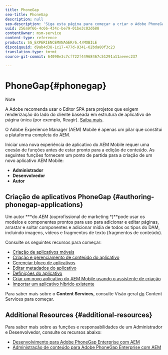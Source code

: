 ```yaml
---
title: PhoneGap
seo-title: PhoneGap
description: null
seo-description: 'Siga esta página para começar a criar o Adobe PhoneGap Enterprise no AEM.  '
uuid: 256a9f66-4c66-434c-be79-01be3c02d688
contentOwner: msm-service
content-type: reference
products: SG_EXPERIENCEMANAGER/6.4/MOBILE
discoiquuid: d9ab4d38-1c17-477d-9341-02bda80f3c23
translation-type: tm+mt
source-git-commit: 64090e3c7cf722f44968467c51291a11aeeec237

---
```



# PhoneGap{#phonegap}

>[!NOTE]
>
>A Adobe recomenda usar o Editor SPA para projetos que exigem renderização do lado do cliente baseada em estrutura de aplicativo de página única (por exemplo, Reagir). [Saiba mais](/help/sites-developing/spa-overview.md).

O Adobe Experience Manager (AEM) Mobile é apenas um pilar que constitui a plataforma completa do AEM.

Iniciar uma nova experiência de aplicativo do AEM Mobile requer uma coesão de funções antes de estar pronto para a edição de conteúdo. As seguintes funções fornecem um ponto de partida para a criação de um novo aplicativo AEM Mobile:

* **Administrador**
* **Desenvolvedor**
* **Autor**

## Criação de aplicativos PhoneGap {#authoring-phonegap-applications}

Um autor ***do *AEM (ou*profissional de marketing *)**pode usar os modelos e componentes prontos para uso para adicionar e editar páginas, arrastar e soltar componentes e adicionar mídia de todos os tipos do DAM, incluindo imagens, vídeos e fragmentos de texto (fragmentos de conteúdo).

Consulte os seguintes recursos para começar:

* [Criação de aplicativos móveis](/help/mobile/phonegap-authoring-apps.md)
* [Criação e gerenciamento de conteúdo do aplicativo](/help/mobile/phonegap-manage-app-content.md)
* [Gerenciar bloco de aplicativos](/help/mobile/phonegap-app-details-tile.md)
* [Editar metadados do aplicativo](/help/mobile/phonegap-editmetadata.md)
* [Definições do aplicativo](/help/mobile/phonegap-app-definitions.md)
* [Criar um novo aplicativo do AEM Mobile usando o assistente de criação](/help/mobile/phonegap-create-new-app.md)
* [Importar um aplicativo híbrido existente](/help/mobile/phonegap-adding-content-to-imported-app.md)

Para saber mais sobre o **Content Services**, consulte Visão geral [do](/help/mobile/develop-content-as-a-service.md) Content Services para começar.

## Additional Resources {#additional-resources}

Para saber mais sobre as funções e responsabilidades de um Administrador e Desenvolvedor, consulte os recursos abaixo:

* [Desenvolvimento para Adobe PhoneGap Enterprise com AEM](/help/mobile/developing-in-phonegap.md)
* [Administração de conteúdo para Adobe PhoneGap Enterprise com AEM](/help/mobile/administer-phonegap.md)

